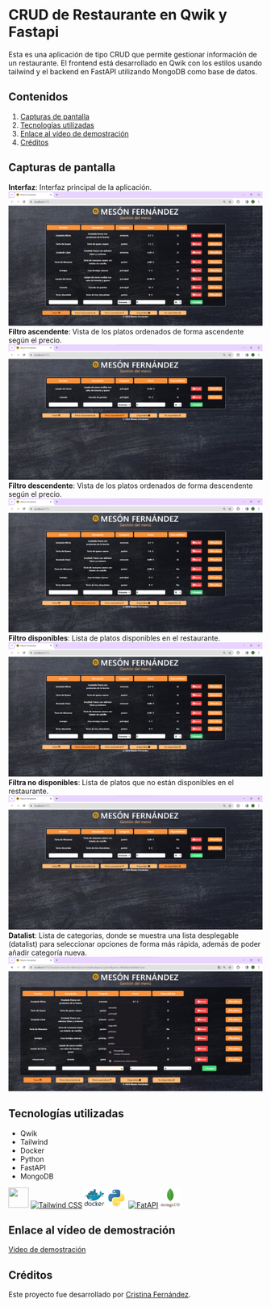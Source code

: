 # CRUD de Restaurante en Qwik y Fastapi

Esta es una aplicación de tipo CRUD que permite gestionar información de un restaurante. El frontend está desarrollado en Qwik con los estilos usando tailwind y el backend en FastAPI utilizando MongoDB como base de datos.

## Contenidos

1. [Capturas de pantalla](#capturas-de-pantalla)
2. [Tecnologías utilizadas](#tecnologías-utilizadas)
3. [Enlace al vídeo de demostración](#enlace-al-vídeo-de-demostración)
4. [Créditos](#créditos)

## Capturas de pantalla

**Interfaz**: 
Interfaz principal de la aplicación.
![Captura 1](img/MesonFernandez.png)
**Filtro ascendente**: 
Vista de los platos ordenados de forma ascendente según el precio.
![Captura 2](img/ascendente.png)
**Filtro descendente**: 
Vista de los platos ordenados de forma descendente según el precio.
![Captura 3](img/descendente.png)
**Filtro disponibles**: 
Lista de platos disponibles en el restaurante.
![Captura 4](img/disponibles.png)
**Filtra no disponibles**: 
Lista de platos que no están disponibles en el restaurante.
![Captura 5](img/nodisponible.png)
**Datalist**: 
Lista de categorias, donde se muestra una lista desplegable (datalist) para seleccionar opciones de forma más rápida, además de poder añadir categoría nueva.
![Captura 6](img/datalist.png)

## Tecnologías utilizadas

- Qwik
- Tailwind
- Docker
- Python
- FastAPI
- MongoDB

[<img src="https://github.com/CristinaFdezFdez/CristinaFdezFdez/assets/155740893/26c41fca-3cc6-4944-8a8f-674097cf7f36" width="40" height="40"/>](https://qwik.builder.io/)
[<img src="https://www.vectorlogo.zone/logos/tailwindcss/tailwindcss-icon.svg" alt="Tailwind CSS" width="40" height="40"/>](https://tailwindcss.com/)
[<img src="https://raw.githubusercontent.com/devicons/devicon/master/icons/docker/docker-original-wordmark.svg" alt="Docker" width="40" height="40"/>](https://www.docker.com/)
[<img src="https://raw.githubusercontent.com/devicons/devicon/master/icons/python/python-original.svg" alt="Python" width="40" height="40"/>](https://www.python.org)
[<img src="https://github.com/CristinaFdezFdez/MesonFernandez/assets/155740893/5b71a9ff-0e53-49c8-b676-371266b7e789" alt="FatAPI" width="40" height="40"/>](https://fastapi.tiangolo.com/)
[<img src="https://raw.githubusercontent.com/devicons/devicon/master/icons/mongodb/mongodb-original-wordmark.svg" alt="MongoDB" width="40" height="40"/>](https://www.mongodb.com/)

## Enlace al vídeo de demostración

[Video de demostración](https://www.youtube.com/watch?v=_7Dbr5ANSyw)

## Créditos

Este proyecto fue desarrollado por [Cristina Fernández](https://github.com/CristinaFdezFdez/).

